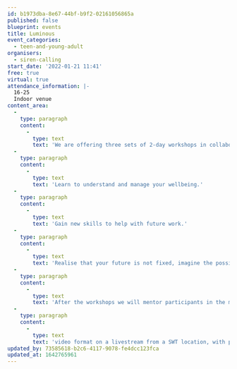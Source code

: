 ```yaml
---
id: b1973dba-8e67-44bf-b9f2-02161056865a
published: false
blueprint: events
title: Luminous
event_categories:
  - teen-and-young-adult
organisers:
  - siren-calling
start_date: '2022-01-21 11:41'
free: true
virtual: true
attendance_information: |-
  16-25
  Indoor venue
content_area:
  -
    type: paragraph
    content:
      -
        type: text
        text: 'We are offering three sets of 2-day workshops in collaboration with Suffolk Mind & Inspire Suffolk.'
  -
    type: paragraph
    content:
      -
        type: text
        text: 'Learn to understand and manage your wellbeing.'
  -
    type: paragraph
    content:
      -
        type: text
        text: 'Gain new skills to help with future work.'
  -
    type: paragraph
    content:
      -
        type: text
        text: 'Realise that your future is not fixed, imagine the possibilities.'
  -
    type: paragraph
    content:
      -
        type: text
        text: 'After the workshops we will mentor participants in the making of a creative output for six weeks. This will then be presented in'
  -
    type: paragraph
    content:
      -
        type: text
        text: 'video format on a livestream from a SWT location, with participants present to discuss their creation!'
updated_by: 73585618-b2c6-4117-9078-fe4dcc123fca
updated_at: 1642765961
---
```


